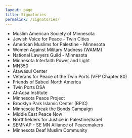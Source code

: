 ```yaml
---
layout: page
title: Signatories
permalink: /signatories/
---
```

- Muslim American Society of Minnesota
- Jewish Voice for Peace - Twin Cities
- American Muslims for Palestine - Minnesota
- Women Against Military Madness (WAMM)
- National Lawyers Guild - Minnesota
- Minnesota Interfaith Power and Light
- MN350
- Atawasul Center
- Veterans for Peace of the Twin Ports (VFP Chapter 80)
- Friends of Sabeel North America
- Twin Ports DSA
- Al-Aqsa Institute
- Minnesota Peace Project
- Brooklyn Park Islamic Center (BPIC)
- Minnesota Break the Bonds Campaign
- Middle East Peace Now
- Northfielders for Justice in Palestine/Israel
- SEMNAP - SE MN Alliance of Peacemakers
- Minnesota Deaf Muslim Community


<br/><br/>
